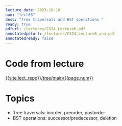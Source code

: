 ```yaml
---
lecture_date: 2023-10-18
num: "lect06"
desc: "Tree traversals and BST operations "
ready: true
pdfurl: /lectures/CS24_Lecture6.pdf
annotatedpdfurl: /lectures/CS24_Lecture6_ann.pdf
annotatedready: false
---
```


# Code from lecture
[{{site.lect_repo}}/tree/main/{{page.num}}]({{site.lect_repo}}/tree/main/{{page.num}})

# Topics
* Tree traversals: inorder, preorder, postorder
* BST operations: successor/predecessor, deletion
